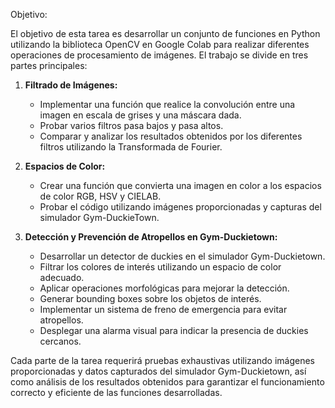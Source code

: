 Objetivo:

El objetivo de esta tarea es desarrollar un conjunto de funciones en Python utilizando la biblioteca OpenCV en Google Colab para realizar diferentes operaciones de procesamiento de imágenes. El trabajo se divide en tres partes principales:

1. **Filtrado de Imágenes:**
   - Implementar una función que realice la convolución entre una imagen en escala de grises y una máscara dada.
   - Probar varios filtros pasa bajos y pasa altos.
   - Comparar y analizar los resultados obtenidos por los diferentes filtros utilizando la Transformada de Fourier.

2. **Espacios de Color:**
   - Crear una función que convierta una imagen en color a los espacios de color RGB, HSV y CIELAB.
   - Probar el código utilizando imágenes proporcionadas y capturas del simulador Gym-DuckieTown.

3. **Detección y Prevención de Atropellos en Gym-Duckietown:**
   - Desarrollar un detector de duckies en el simulador Gym-Duckietown.
   - Filtrar los colores de interés utilizando un espacio de color adecuado.
   - Aplicar operaciones morfológicas para mejorar la detección.
   - Generar bounding boxes sobre los objetos de interés.
   - Implementar un sistema de freno de emergencia para evitar atropellos.
   - Desplegar una alarma visual para indicar la presencia de duckies cercanos.

Cada parte de la tarea requerirá pruebas exhaustivas utilizando imágenes proporcionadas y datos capturados del simulador Gym-Duckietown, así como análisis de los resultados obtenidos para garantizar el funcionamiento correcto y eficiente de las funciones desarrolladas.

